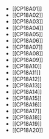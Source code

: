 - [[CP18A01]]
- [[CP18A02]]
- [[CP18A03]]
- [[CP18A04]]
- [[CP18A05]]
- [[CP18A06]]
- [[CP18A07]]
- [[CP18A08]]
- [[CP18A09]]
- [[CP18A10]]
- [[CP18A11]]
- [[CP18A12]]
- [[CP18A13]]
- [[CP18A14]]
- [[CP18A15]]
- [[CP18A16]]
- [[CP18A17]]
- [[CP18A18]]
- [[CP18A19]]
- [[CP18A20]]